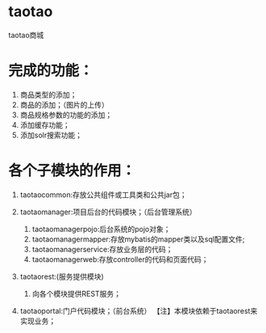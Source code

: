 # taotao
taotao商城

# 完成的功能：
1. 商品类型的添加；
2. 商品的添加；（图片的上传）
3. 商品规格参数的功能的添加；
4. 添加缓存功能；
5. 添加solr搜索功能；


# 各个子模块的作用：
1. taotaocommon:存放公共组件或工具类和公共jar包；

2. taotaomanager:项目后台的代码模块；（后台管理系统）
    1. taotaomanagerpojo:后台系统的pojo对象；
    2. taotaomanagermapper:存放mybatis的mapper类以及sql配置文件;
    3. taotaomanagerservice:存放业务层的代码；
    4. taotaomanagerweb:存放controller的代码和页面代码；
    
3. taotaorest:(服务提供模块)
    1. 向各个模块提供REST服务；
    
4. taotaoportal:门户代码模块；（前台系统）
    【注】本模块依赖于taotaorest来实现业务；
  